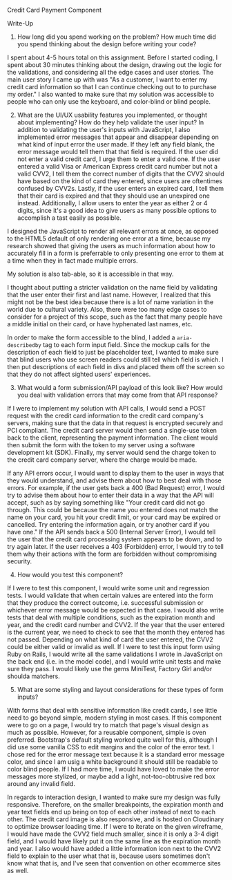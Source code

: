 Credit Card Payment Component

Write-Up

1. How long did you spend working on the problem? How much time did you spend thinking about the design before writing your code?

I spent about 4-5 hours total on this assignment. Before I started coding, I spent about 30 minutes thinking about the design, drawing out the logic for the validations, and considering all the edge cases and user stories. The main user story I came up with was "As a customer, I want to enter my credit card information so that I can continue checking out to to purchase my order." I also wanted to make sure that my solution was accessible to people who can only use the keyboard, and color-blind or blind people.


2. What are the UI/UX usability features you implemented, or thought about implementing? How do they help validate the user input?
In addition to validating the user's inputs with JavaScript, I also implemented error messages that appear and disappear depending on what kind of input error the user made. If they left any field blank, the error message would tell them that that field is required. If the user did not enter a valid credit card, I urge them to enter a valid one. If the user entered a valid Visa or American Express credit card number but not a valid CVV2, I tell them the correct number of digits that the CVV2 should have based on the kind of card they entered, since users are oftentimes confused by CVV2s. Lastly, if the user enters an expired card, I tell them that their card is expired and that they should use an unexpired one instead. Additionally, I allow users to enter the year as either 2 or 4 digits, since it's a good idea to give users as many possible options to accomplish a tast easily as possible. 

I designed the JavaScript to render all relevant errors at once, as opposed to the HTML5 default of only rendering one error at a time, because my research showed that giving the users as much information about how to accurately fill in a form is preferrable to only presenting one error to them at a time when they in fact made multiple errors. 

My solution is also tab-able, so it is accessible in that way.

I thought about putting a stricter validation on the name field by validating that the user enter their first and last name. However, I realized that this might not be the best idea because there is a lot of name variation in the world due to cultural variety. Also, there were too many edge cases to consider for a project of this scope, such as the fact that many people have a middle initial on their card, or have hyphenated last names, etc.

In order to make the form accessible to the blind, I added a `aria-describedby` tag to each form input field. Since the mockup calls for the description of each field to just be placeholder text, I wanted to make sure that blind users who use screen readers could still tell which field is which. I then put descriptions of each field in divs and placed them off the screen so that they do not affect sighted users' experiences.


3. What would a form submission/API payload of this look like? How would you deal with validation errors that may come from that API response?

If I were to implement my solution with API calls, I would send a POST request with the credit card information to the credit card company's servers, making sure that the data in that request is encrypted securely and PCI compliant. The credit card server would then send a single-use token back to the client, representing the payment information. The client would then submit the form with the token to my server using a software development kit (SDK). Finally, my server would send the charge token to the credit card company server, where the charge would be made.

If any API errors occur, I would want to display them to the user in ways that they would understand, and advise them about how to best deal with those errors. For example, if the user gets back a 400 (Bad Request) error, I would try to advise them about how to enter their data in a way that the API will accept, such as by saying something like "Your credit card did not go through. This could be because the name you entered does not match the name on your card, you hit your credit limit, or your card may be expired or cancelled. Try entering the information again, or try another card if you have one." If the API sends back a 500 (Internal Server Error), I would tell the user that the credit card processing system appears to be down, and to try again later. If the user receives a 403 (Forbidden) error, I would try to tell them why their actions with the form are forbidden without compromising security.


4. How would you test this component?

If I were to test this component, I would write some unit and regression tests. I would validate that when certain values are entered into the form that they produce the correct outcome, i.e. successful submission or whichever error message would be expected in that case. I would also write tests that deal with multiple conditions, such as the expiration month and year, and the credit card number and CVV2. If the year that the user entered is the current year, we need to check to see that the month they entered has not passed. Depending on what kind of card the user entered, the CVV2 could be either valid or invalid as well. If I were to test this input form using Ruby on Rails, I would write all the same validations I wrote in JavaScript on the back end (i.e. in the model code), and I would write unit tests and make sure they pass. I would likely use the gems MiniTest, Factory Girl and/or shoulda matchers.


5. What are some styling and layout considerations for these types of form inputs?

With forms that deal with sensitive information like credit cards, I see little need to go beyond simple, modern styling in most cases. If this component were to go on a page, I would try to match that page's visual design as much as possible. However, for a reusable component, simple is oven preferred. Bootstrap's default styling worked quite well for this, although I did use some vanilla CSS to edit margins and the color of the error text. I chose red for the error message text because it is a standard error message color, and since I am usig a white background it should still be readable to color blind people. If I had more time, I would have loved to make the error messages more stylized, or maybe add a light, not-too-obtrusive red box around any invalid field.

In regards to interaction design, I wanted to make sure my design was fully responsive. Therefore, on the smaller breakpoints, the expiration month and year text fields end up being on top of each other instead of next to each other. The credit card image is also responsive, and is hosted on Cloudinary to optimize browser loading time. If I were to iterate on the given wireframe, I would have made the CVV2 field much smaller, since it is only a 3-4 digit field, and I would have likely put it on the same line as the expiration month and year. I also would have added a little information icon next to the CVV2 field to explain to the user what that is, because users sometimes don't know what that is, and I've seen that convention on other ecommerce sites as well.
